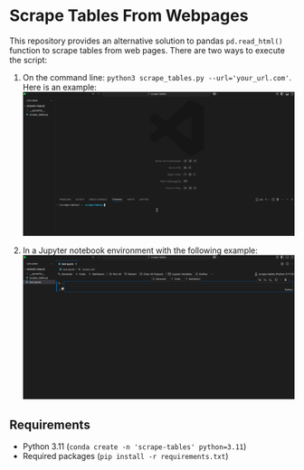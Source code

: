 # Scrape Tables From Webpages
This repository provides an alternative solution to pandas `pd.read_html()` function to scrape tables from web pages. There are two ways to execute the script:
1. On the command line: `python3 scrape_tables.py --url='your_url.com'`. Here is an example:
![Example on command line](images/scrape-tables.gif)

2. In a Jupyter notebook environment with the following example:
![Example with Jupyter notebook](images/scrape-table-jupyter.gif)
## Requirements
- Python 3.11 (`conda create -n 'scrape-tables' python=3.11`)
- Required packages (`pip install -r requirements.txt`)